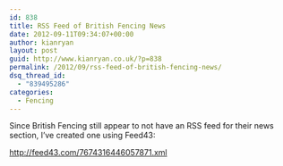 ```yaml
---
id: 838
title: RSS Feed of British Fencing News
date: 2012-09-11T09:34:07+00:00
author: kianryan
layout: post
guid: http://www.kianryan.co.uk/?p=838
permalink: /2012/09/rss-feed-of-british-fencing-news/
dsq_thread_id:
  - "839495286"
categories:
  - Fencing
---
```

Since British Fencing still appear to not have an RSS feed for their news section, I’ve created one using Feed43:

http://feed43.com/7674316446057871.xml